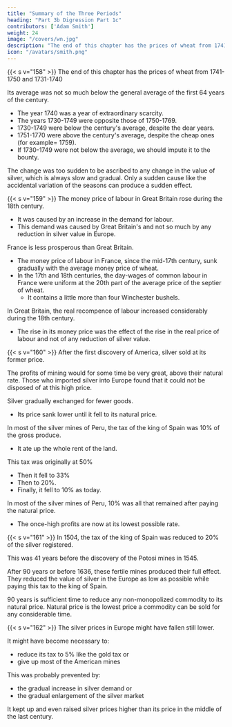 ```yaml
---
title: "Summary of the Three Periods"
heading: "Part 3b Digression Part 1c"
contributors: ['Adam Smith']
weight: 24
image: "/covers/wn.jpg"
description: "The end of this chapter has the prices of wheat from 1741-1750 and 1731-1740"
icon: "/avatars/smith.png"
---
```




{{< s v="158" >}} The end of this chapter has the prices of wheat from 1741-1750 and 1731-1740

Its average was not so much below the general average of the first 64 years of the century.

- The year 1740 was a year of extraordinary scarcity.
- The years 1730-1749 were opposite those of 1750-1769.
- 1730-1749 were below the century's average, despite the dear years.
- 1751-1770 were above the century's average, despite the cheap ones (for example=  1759).
- If 1730-1749 were not below the average, we should impute it to the bounty.

The change was too sudden to be ascribed to any change in the value of silver, which is always slow and gradual.
Only a sudden cause like the accidental variation of the seasons can produce a sudden effect.


{{< s v="159" >}} The money price of labour in Great Britain rose during the 18th century.

- It was caused by an increase in the demand for labour.
- This demand was caused by Great Britain's and not so much by any reduction in silver value in Europe.

France is less prosperous than Great Britain.
- The money price of labour in France, since the mid-17th century, sunk gradually with the average money price of wheat.
- In the 17th and 18th centuries, the day-wages of common labour in France were uniform at the 20th part of the average price of the septier of wheat.
  - It contains a little more than four Winchester bushels.

In Great Britain, the real recompence of labour increased considerably during the 18th century.
- The rise in its money price was the effect of the rise in the real price of labour and not of any reduction of silver value.


{{< s v="160" >}} After the first discovery of America, silver sold at its former price.

The profits of mining would for some time be very great, above their natural rate.
Those who imported silver into Europe found that it could not be disposed of at this high price.

Silver gradually exchanged for fewer goods.
- Its price sank lower until it fell to its natural price.

In most of the silver mines of Peru, the tax of the king of Spain was 10% of the gross produce.
- It ate up the whole rent of the land.

This tax was originally at 50%
- Then it fell to 33%
- Then to 20%.
- Finally, it fell to 10% as today.

In most of the silver mines of Peru, 10% was all that remained after paying the natural price.
- The once-high profits are now at its lowest possible rate.


{{< s v="161" >}} In 1504, the tax of the king of Spain was reduced to 20% of the silver registered.

This was 41 years before the discovery of the Potosi mines in 1545.

After 90 years or before 1636, these fertile mines produced their full effect.
They reduced the value of silver in the Europe as low as possible while paying this tax to the king of Spain.

90 years is sufficient time to reduce any non-monopolized commodity to its natural price.
Natural price is the lowest price a commodity can be sold for any considerable time.


{{< s v="162" >}}  	The silver prices in Europe might have fallen still lower.

It might have become necessary to:
- reduce its tax to 5% like the gold tax or
- give up most of the American mines

This was probably prevented by:
- the gradual increase in silver demand or
- the gradual enlargement of the silver market

It kept up and even raised silver prices higher than its price in the middle of the last century.


